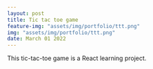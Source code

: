 ```yaml
---
layout: post
title: Tic tac toe game
feature-img: "assets/img/portfolio/ttt.png"
img: "assets/img/portfolio/ttt.png"
date: March 01 2022
---
```

This tic-tac-toe game is a React learning project.



